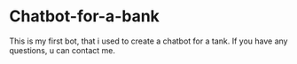 # Chatbot-for-a-bank
This is my first bot, that i used to create a chatbot for a tank.
If you have any questions, u can contact me. 
